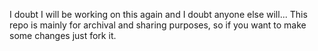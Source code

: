 I doubt I will be working on this again and I doubt anyone else will... This repo is mainly for archival and sharing purposes, so if you want to make some changes just fork it.
